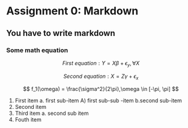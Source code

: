 # Assignment 0: Markdown
## You have to write markdown
### Some math equation
$$ First\ equation: Y = X\beta + \epsilon_y, \forall X $$  

$$ Second\ equation: X = Z\gamma + \epsilon_x $$

$$ f_1(\omega) = \frac{\sigma^2}{2\pi},\omega \in [-\pi, \pi] $$

1. First item a. first sub-item A) first sub-sub -item b.second sub-item
2. Second item
3. Third item a. second sub item
4. Fouth item



